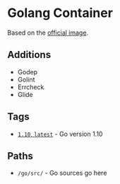 # Golang Container

Based on the [official image](https://registry.hub.docker.com/_/golang/).

## Additions

* Godep
* Golint
* Errcheck
* Glide

## Tags

- [`1.10`, `latest`](https://github.com/nildev/containers-go/tree/master) - Go version 1.10

## Paths

- `/go/src/` - Go sources go here
